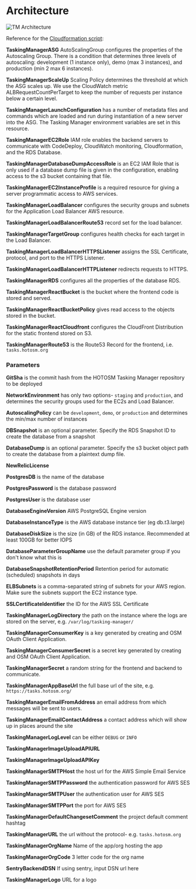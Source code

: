 # Architecture

![TM Architecture](./assets/tm-architecture.svg)

Reference for the [Cloudformation script](../scripts/aws/cloudformation/tasking-manager.template.js):

**TaskingManagerASG** AutoScalingGroup configures the properties of the Autoscaling Group. There is a condition that determines three levels of autoscaling: development (1 instance only), demo (max 3 instances), and production (min 2 max 6 instances).

**TaskingManagerScaleUp** Scaling Policy determines the threshold at which the ASG scales up. We use the CloudWatch metric ALBRequestCountPerTarget to keep the number of requests per instance below a certain level.

**TaskingManagerLaunchConfiguration** has a number of metadata files and commands which are loaded and run during instantiation of a new server into the ASG. The Tasking Manager environment variables are set in this resource.

**TaskingManagerEC2Role** IAM role enables the backend servers to communicate with CodeDeploy, CloudWatch monitoring, Cloudformation, and the RDS Database.

**TaskingManagerDatabaseDumpAccessRole** is an EC2 IAM Role that is only used if a database dump file is given in the configuration, enabling access to the s3 bucket containing that file.

**TaskingManagerEC2InstanceProfile** is a required resource for giving a server programmatic access to AWS services.

**TaskingManagerLoadBalancer** configures the security groups and subnets for the Application Load Balancer AWS resource.

**TaskingManagerLoadBalancerRoute53** record set for the load balancer.

**TaskingManagerTargetGroup** configures health checks for each target in the Load Balancer.

**TaskingManagerLoadBalancerHTTPSListener** assigns the SSL Certificate, protocol, and port to the HTTPS Listener.

**TaskingManagerLoadBalancerHTTPListener** redirects requests to HTTPS.

**TaskingManagerRDS** configures all the properties of the database RDS.

**TaskingManagerReactBucket** is the bucket where the frontend code is stored and served.

**TaskingManagerReactBucketPolicy** gives read access to the objects stored in the bucket.

**TaskingManagerReactCloudfront** configures the CloudFront Distribution for the static frontend stored on S3.

**TaskingManagerRoute53** is the Route53 Record for the frontend, i.e. `tasks.hotosm.org`

### Parameters

**GitSha** is the commit hash from the HOTOSM Tasking Manager repository to be deployed

**NetworkEnvironment** has only two options- `staging` and `production`, and determines the security groups used for the EC2s and Load Balancer.

**AutoscalingPolicy** can be `development`, `demo`, or `production` and determines the min/max number of instances

**DBSnapshot** is an optional parameter. Specify the RDS Snapshot ID to create the database from a snapshot

**DatabaseDump** is an optional parameter. Specify the s3 bucket object path to create the database from a plaintext dump file.

**NewRelicLicense**

**PostgresDB** is the name of the database

**PostgresPassword** is the database password

**PostgresUser** is the database user

**DatabaseEngineVersion** AWS PostgreSQL Engine version

**DatabaseInstanceType** is the AWS database instance tier (eg db.t3.large)

**DatabaseDiskSize** is the size (in GB) of the RDS instance. Recommended at least 100GB for better IOPS

**DatabaseParameterGroupName** use the default parameter group if you don't know what this is

**DatabaseSnapshotRetentionPeriod** Retention period for automatic (scheduled) snapshots in days

**ELBSubnets** is a comma-separated string of subnets for your AWS region. Make sure the subnets support the EC2 instance type.

**SSLCertificateIdentifier** the ID for the AWS SSL Certificate

**TaskingManagerLogDirectory** the path on the instance where the logs are stored on the server, e.g. `/var/log/tasking-manager/`

**TaskingManagerConsumerKey** is a key generated by creating and OSM OAuth Client Application.

**TaskingManagerConsumerSecret** is a secret key generated by creating and OSM OAuth Client Application.

**TaskingManagerSecret** a random string for the frontend and backend to communicate.

**TaskingManagerAppBaseUrl** the full base url of the site, e.g. `https://tasks.hotosm.org/`

**TaskingManagerEmailFromAddress** an email address from which messages will be sent to users.

**TaskingManagerEmailContactAddress** a contact address which will show up in places around the site

**TaskingManagerLogLevel** can be either `DEBUG` or `INFO`

**TaskingManagerImageUploadAPIURL**

**TaskingManagerImageUploadAPIKey**

**TaskingManagerSMTPHost** the host url for the AWS Simple Email Service

**TaskingManagerSMTPPassword** the authentication password for AWS SES

**TaskingManagerSMTPUser** the authentication user for AWS SES

**TaskingManagerSMTPPort** the port for AWS SES

**TaskingManagerDefaultChangesetComment** the project default comment hashtag

**TaskingManagerURL** the url without the protocol- e.g. `tasks.hotosm.org`

**TaskingManagerOrgName** Name of the app/org hosting the app

**TaskingManagerOrgCode** 3 letter code for the org name

**SentryBackendDSN** If using sentry, input DSN url here

**TaskingManagerLogo** URL for a logo
